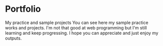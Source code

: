 # Portfolio
My practice and sample projects
You can see here my sample practice works and projects. I'm not that good at web programming but I'm still learning and keep progressing. I hope you can appreciate and just enjoy my outputs. 
